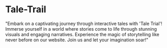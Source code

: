 # Tale-Trail
"Embark on a captivating journey through interactive tales with 'Tale Trial'! Immerse yourself in a world where stories come to life through stunning visuals and engaging narratives. Experience the magic of storytelling like never before on our website. Join us and let your imagination soar!"
